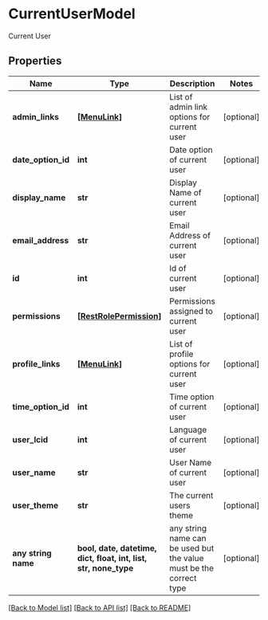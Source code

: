 # CurrentUserModel

Current User

## Properties
Name | Type | Description | Notes
------------ | ------------- | ------------- | -------------
**admin_links** | [**[MenuLink]**](MenuLink.md) | List of admin link options for current user | [optional] 
**date_option_id** | **int** | Date option of current user | [optional] 
**display_name** | **str** | Display Name of current user | [optional] 
**email_address** | **str** | Email Address of current user | [optional] 
**id** | **int** | Id of current user | [optional] 
**permissions** | [**[RestRolePermission]**](RestRolePermission.md) | Permissions assigned to current user | [optional] 
**profile_links** | [**[MenuLink]**](MenuLink.md) | List of profile options for current user | [optional] 
**time_option_id** | **int** | Time option of current user | [optional] 
**user_lcid** | **int** | Language of current user | [optional] 
**user_name** | **str** | User Name of current user | [optional] 
**user_theme** | **str** | The current users theme | [optional] 
**any string name** | **bool, date, datetime, dict, float, int, list, str, none_type** | any string name can be used but the value must be the correct type | [optional]

[[Back to Model list]](../README.md#documentation-for-models) [[Back to API list]](../README.md#documentation-for-api-endpoints) [[Back to README]](../README.md)


